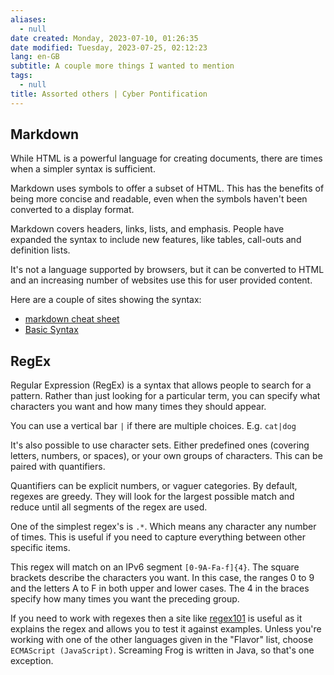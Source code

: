 ```yaml
---
aliases:
  - null
date created: Monday, 2023-07-10, 01:26:35
date modified: Tuesday, 2023-07-25, 02:12:23
lang: en-GB
subtitle: A couple more things I wanted to mention
tags:
  - null
title: Assorted others | Cyber Pontification
---
```



## Markdown

While HTML is a powerful language for creating documents, there are times when a simpler syntax is sufficient.

Markdown uses symbols to offer a subset of HTML. This has the benefits of being more concise and readable, even when the symbols haven't been converted to a display format.

Markdown covers headers, links, lists, and emphasis. People have expanded the syntax to include new features, like tables, call-outs and definition lists.

It's not a language supported by browsers, but it can be converted to HTML and an increasing number of websites use this for user provided content.

Here are a couple of sites showing the syntax:

- [markdown cheat sheet](https://www.markdown-cheatsheet.com/)
- [Basic Syntax](https://www.markdownguide.org/basic-syntax)

## RegEx

Regular Expression (RegEx) is a syntax that allows people to search for a pattern. Rather than just looking for a particular term, you can specify what characters you want and how many times they should appear.

You can use a vertical bar `|` if there are multiple choices. E.g. `cat|dog`

It's also possible to use character sets. Either predefined ones (covering letters, numbers, or spaces), or your own groups of characters. This can be paired with quantifiers.

Quantifiers can be explicit numbers, or vaguer categories. By default, regexes are greedy. They will look for the largest possible match and reduce until all segments of the regex are used.

One of the simplest regex's is `.*`. Which means any character any number of times. This is useful if you need to capture everything between other specific items.

This regex will match on an IPv6 segment `[0-9A-Fa-f]{4}`. The square brackets describe the characters you want. In this case, the ranges 0 to 9 and the letters A to F in both upper and lower cases. The 4 in the braces specify how many times you want the preceding group.

If you need to work with regexes then a site like [regex101](https://regex101.com/) is useful as it explains the regex and allows you to test it against examples. Unless you're working with one of the other languages given in the "Flavor" list, choose `ECMAScript (JavaScript)`. Screaming Frog is written in Java, so that's one exception.
